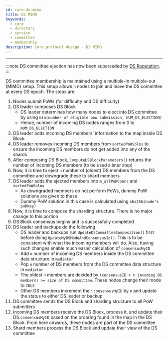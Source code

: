 ```yaml
---
id: core-ds-mimo
title: DS MIMO
keywords:
  - core
  - directory
  - service
  - committee
  - membership
description: Core protocol design - DS MIMO.
---
```


---

:::note
DS committee ejection has now been superseded by [DS Reputation](core-ds-reputation.md).
:::

DS committee membership is maintained using a multiple-in multiple-out (MIMO) setup. This setup allows `n` nodes to join and leave the DS committee at every DS epoch. The steps are:

1. Nodes submit PoWs (for difficulty and DS difficulty)
1. DS leader composes DS Block
   - DS leader determines how many nodes to elect into DS committee by using `min(number of eligible pow submission, NUM_DS_ELECTION)`
   - Hence, number of incoming DS nodes ranges from 0 to `NUM_DS_ELECTION`
1. DS leader adds incoming DS members' information to the map inside DS Block
1. DS leader removes incoming DS members from `sortedPoWSolns` to ensure the incoming DS members do not get added into any of the shards
1. After composing DS Block, `ComputeDSBlockParameters()` returns the number of incoming DS members (to be used a later step)
1. Now, it is time to eject `n` number of (oldest) DS members from the DS committee and downgrade these to shard members
1. DS leader adds the ejected members into `m_allPoWConns` and `sortedPoWSolns`
   - As downgraded members do not perform PoWs, dummy PoW solutions are given to these
   - Dummy PoW solution in this case is calculated using `sha256(node’s pubkey)`
1. Now, it is time to compose the sharding structure. There is no major change to this portion
1. DS Block consensus begins and is successfully completed
1. DS leader and backups do the following
   - DS leader and backups run `UpdateDSCommitteeComposition()` first before doing `UpdateMyDSModeAndConsensusId()`. This is to be consistent with what the incoming members will do. Also, having such changes enable much easier calculation of `consensusMyID`
   - Add `n` number of incoming DS members inside the DS committee data structure in `mediator`
   - Pop `n` number of DS members from the DS committee data structure in `mediator`
   - The oldest `n` members are decided by `(consensusID + n incoming DS members) >= size of DS committee`. These nodes change their mode to `IDLE`
   - Other DS members increment their `consensusMyID` by `n` and update the status to either DS leader or backup
1. DS committee sends the DS Block and sharding structure to all PoW submitters
1. Incoming DS members receive the DS Block, process it, and update their DS `consensusMyID` based on the ordering found in the map in the DS Block. From here onwards, these nodes are part of the DS committee
1. Shard members process the DS Block and update their view of the DS committee
